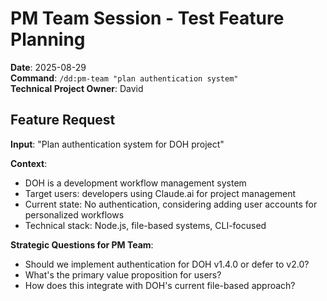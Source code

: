 # PM Team Session - Test Feature Planning

**Date**: 2025-08-29  
**Command**: `/dd:pm-team "plan authentication system"`  
**Technical Project Owner**: David

## Feature Request

**Input**: "Plan authentication system for DOH project"

**Context**:

- DOH is a development workflow management system
- Target users: developers using Claude.ai for project management
- Current state: No authentication, considering adding user accounts for personalized workflows
- Technical stack: Node.js, file-based systems, CLI-focused

**Strategic Questions for PM Team**:

- Should we implement authentication for DOH v1.4.0 or defer to v2.0?
- What's the primary value proposition for users?
- How does this integrate with DOH's current file-based approach?
